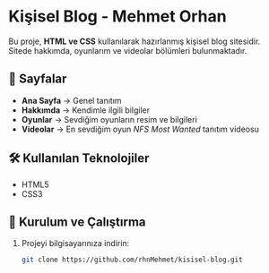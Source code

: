 # Kişisel Blog - Mehmet Orhan

Bu proje, **HTML ve CSS** kullanılarak hazırlanmış kişisel blog sitesidir.  
Sitede hakkımda, oyunlarım ve videolar bölümleri bulunmaktadır.

## 📂 Sayfalar
- **Ana Sayfa** → Genel tanıtım
- **Hakkımda** → Kendimle ilgili bilgiler
- **Oyunlar** → Sevdiğim oyunların resim ve bilgileri
- **Videolar** → En sevdiğim oyun *NFS Most Wanted* tanıtım videosu

## 🛠️ Kullanılan Teknolojiler
- HTML5
- CSS3

## 🚀 Kurulum ve Çalıştırma
1. Projeyi bilgisayarınıza indirin:
   ```bash
   git clone https://github.com/rhnMehmet/kisisel-blog.git

